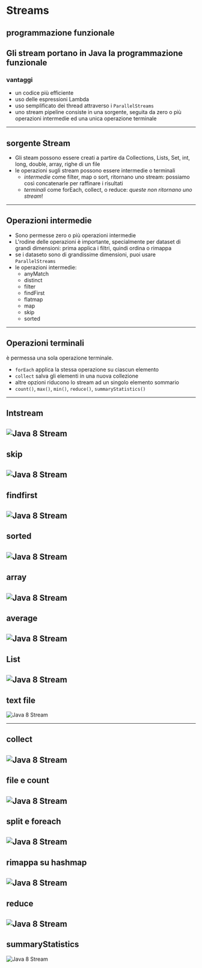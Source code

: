 # Streams 

## programmazione funzionale
Gli stream portano  in Java la programmazione funzionale
---

### vantaggi
* un codice più efficiente
* uso delle espressioni Lambda
* uso semplificato dei thread attraverso i `ParallelStreams`
* uno stream pipeline consiste in una sorgente, seguita da zero o più operazioni intermedie ed una unica operazione terminale

---

## sorgente Stream
* Gli steam possono essere creati a partire da Collections, Lists, Set, int, long, double, array, righe di un file
* le operazioni sugli stream possono essere intermedie o terminali
  * *intermedie* come filter, map o sort, ritornano  uno stream: possiamo così concatenarle per raffinare i risultati
  * *terminali* come forEach, collect, o reduce: *queste non ritornano uno stream*!

---

## Operazioni intermedie
* Sono permesse zero o più operazioni intermedie
* L'rodine delle operazioni è importante, specialmente per dataset di grandi dimensioni: prima applica i filtri, quindi ordina o rimappa
* se i dataseto sono di grandissime dimensioni, puoi usare  `ParallelStreams`
* le operazioni intermedie:
  * anyMatch
  * distinct
  * filter
  * findFirst
  * flatmap
  * map
  * skip
  * sorted

---

## Operazioni terminali
è permessa una sola operazione terminale.
* `forEach` applica la stessa operazione  su ciascun elemento
* `collect` salva gli elementi in una nuova collezione
* altre opzioni riducono lo stream ad un singolo elemento sommario
* `count()`, `max()`, `min()`, `reduce()`, `summaryStatistics()`
---

## Intstream
![Java 8 Stream](img/Java8_Streams_05.jpg)
---

## skip
![Java 8 Stream](img/Java8_Streams_06.jpg)
---

## findfirst
![Java 8 Stream](img/Java8_Streams_07.jpg)
---

## sorted
![Java 8 Stream](img/Java8_Streams_08.jpg)
---

## array
![Java 8 Stream](img/Java8_Streams_09.jpg)
---

## average
![Java 8 Stream](img/Java8_Streams_10.jpg)
---

## List
![Java 8 Stream](img/Java8_Streams_11.jpg)
---

## text file
![Java 8 Stream](img/Java8_Streams_12.jpg)

---

## collect
![Java 8 Stream](img/Java8_Streams_14.jpg)
---

## file e count
![Java 8 Stream](img/Java8_Streams_15.jpg)
---

## split e foreach
![Java 8 Stream](img/Java8_Streams_16.jpg)
---

## rimappa su hashmap
![Java 8 Stream](img/Java8_Streams_17.jpg)
---

## reduce
![Java 8 Stream](img/Java8_Streams_18.jpg)
---

## summaryStatistics
![Java 8 Stream](img/Java8_Streams_19.jpg)
